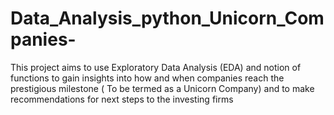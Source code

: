 # Data_Analysis_python_Unicorn_Companies-
This project aims to use Exploratory Data Analysis (EDA) and notion of functions to gain insights into how and when companies reach the prestigious milestone ( To be termed as a Unicorn Company) and to make recommendations for next steps to the investing firms
